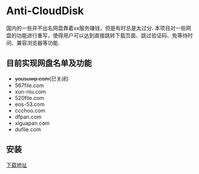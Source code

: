 # Anti-CloudDisk
国内的一些并不出名网盘靠着xx服务赚钱，但是有时总是太过分.
本项目对一些网盘的功能进行重写，使得用户可以达到直接跳转下载页面、跳过验证码、免等待时间、兼容浏览器等功能.

## 目前实现网盘名单及功能

- <s>yousuwp.com</s>(已关闭)
- 567file.com
- xun-niu.com
- 520file.com
- eos-53.com
- ccchoo.com
- dfpan.com
- xiguapan.com
- dufile.com

## 安装
[下载地址](https://gitee.com/fisher52/Anti-CloudDisk/raw/master/yunpan.user.js)